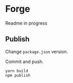 # Forge

Readme in progress

## Publish

Change `package.json` version.

Commit and push.

```
yarn build
npm publish
```
